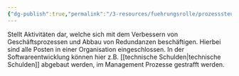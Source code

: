 ```yaml
---
{"dg-publish":true,"permalink":"/3-resources/fuehrungsrolle/prozesssteuerung/kanban/kaizen/","created":"2024-04-10T10:01:05.546+02:00","updated":"2024-04-14T16:08:19.751+02:00"}
---
```



Stellt Aktivitäten dar, welche sich mit dem Verbessern von Geschäftsprozessen und Abbau von Redundanzen beschäftigen. Hierbei sind alle Posten in einer Organisation eingeschlossen. In der Softwareentwicklung können hier z.B. [[technische Schulden\|technische Schulden]] abgebaut werden, im Management Prozesse gestrafft werden.
